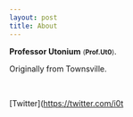 ```yaml
---
layout: post
title: About 
---
```


**Professor Utonium** <small>(**Prof.Ut0**)</small>. <br />

Originally from Townsville.

<br />

[Twitter](https://twitter.com/i0t

<br />
